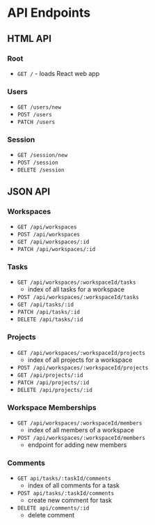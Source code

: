 # API Endpoints

## HTML API

### Root

- `GET /` - loads React web app

### Users

- `GET /users/new`
- `POST /users`
- `PATCH /users`

### Session

- `GET /session/new`
- `POST /session`
- `DELETE /session`

## JSON API

### Workspaces

- `GET /api/workspaces`
- `POST /api/workspaces`
- `GET /api/workspaces/:id`
- `PATCH /api/workspaces/:id`

### Tasks

- `GET /api/workspaces/:workspaceId/tasks`
  - index of all tasks for a workspace
- `POST /api/workspaces/:workspaceId/tasks`
- `GET /api/tasks/:id`
- `PATCH /api/tasks/:id`
- `DELETE /api/tasks/:id`

### Projects

- `GET /api/workspaces/:workspaceId/projects`
  - index of all projects for a workspace
- `POST /api/workspaces/:workspaceId/projects`
- `GET /api/projects/:id`
- `PATCH /api/projects/:id`
- `DELETE /api/projects/:id`

### Workspace Memberships
- `GET /api/workspaces/:workspaceId/members`
  - index of all members of a workspace
- `POST /api/workspaces/:workspaceId/members`
  - endpoint for adding new members

### Comments
- `GET api/tasks/:taskId/comments`
  - index of all comments for a task
- `POST api/tasks/:taskId/comments`
  - create new comment for task
- `DELETE api/comments/:id`
  - delete comment
